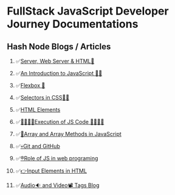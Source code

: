 # FullStack JavaScript Developer Journey Documentations

## Hash Node Blogs / Articles

1. ✅[Server, Web Server & HTML📘](https://moreshwar.hashnode.dev/webserver-html)

1. ✅[An Introduction to JavaScript 🧑‍💻](https://moreshwar.hashnode.dev/javascript)

1. ✅[Flexbox 💪](https://moreshwar.hashnode.dev/flexbox)

1. ✅[Selectors in CSS👨‍💻](https://moreshwar.hashnode.dev/selectors-in-css)

1. ✅[HTML Elements](https://moreshwar.hashnode.dev/html-elements)

1. ✅[🧑‍💻👨‍💻Execution of JS Code 🧑‍💻👨‍💻](https://moreshwar.hashnode.dev/execution-of-js-code)

1. ✅[🤺Array and Array Methods in JavaScript](https://moreshwar.hashnode.dev/array-methods-javascript)

1. ✅[💀Git and GitHub](https://moreshwar.hashnode.dev/git)

1. ✅[®️Role of JS in web programing](https://moreshwar.hashnode.dev/javascript-intro)

1. ✅[👉Input Elements in HTML](https://moreshwar.hashnode.dev/input-types)

1. ✅[Audio🔉 and Video📽️ Tags Blog](https://moreshwar.hashnode.dev/audio-and-video-tags)
